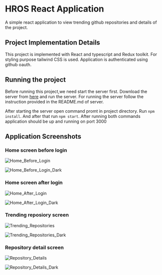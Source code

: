 # HROS React Application

A simple react application to view trending github repositories and details of the project.

## Project Implementation Details

This project is implemented with React and typescript and Redux toolkit. For styling purpose tailwind CSS is used. Application is authenticated using github oauth.

## Running the project

Before running this project,we need start the server first. Download the server from [here](https://github.com/psammy171/hros-server) and run the server. For running the server follow the instruction provided in the README.md of server.  
  
After starting the server open command promt in project directory. Run ```npm install```. And after that run ```npm start```. After running both commands application should be up and running on port 3000

## Application Screenshots

### Home screen before login
![Home_Before_Login](https://github.com/psammy171/HROS/assets/127593704/e9bcd26c-a27a-43b2-973c-c5a882ca690b)

![Home_Before_Login_Dark](https://github.com/psammy171/HROS/assets/127593704/bf8fedd4-0137-4870-be63-2a4a455bb15c)


### Home screen after login
![Home_After_Login](https://github.com/psammy171/HROS/assets/127593704/34830125-b018-4929-aa75-3d83cfd650ce)

![Home_After_Login_Dark](https://github.com/psammy171/HROS/assets/127593704/5c22c52c-255e-4d81-9be2-2d751a535087)

### Trending reposiory screen
![Trending_Repositories](https://github.com/psammy171/HROS/assets/127593704/a56293e1-6d2b-4482-b39e-dadc4b9b6d6c)

![Trending_Repositories_Dark](https://github.com/psammy171/HROS/assets/127593704/46adc34a-8460-49df-91e3-dfeffa468495)

### Repository detail screen
![Repository_Details](https://github.com/psammy171/HROS/assets/127593704/5a27b3d5-81e3-4543-a79e-5299aa3d30e0)

![Repository_Details_Dark](https://github.com/psammy171/HROS/assets/127593704/0b6e5d72-4d90-454f-912d-467e26a4b7f2)
